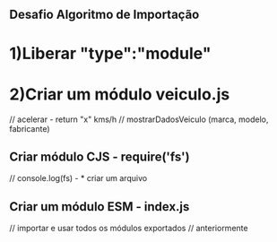 ## Desafio Algoritmo de Importação

# 1)Liberar "type":"module"
# 2)Criar um módulo veiculo.js
// acelerar - return "x" kms/h
// mostrarDadosVeiculo (marca, modelo, fabricante)
## Criar módulo CJS - require('fs')
// console.log(fs) - * criar um arquivo
## Criar um módulo ESM - index.js
// importar e usar todos os módulos exportados
// anteriormente
